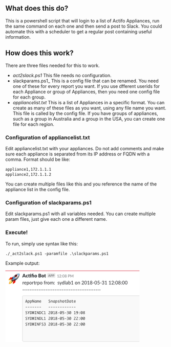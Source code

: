 ## What does this do?

This is a powershell script that will login to a list of Actifo Appliances, run the same command on each one and then send a post to Slack.    You could automate this with a scheduler to get a regular post containing useful information.


## How does this work?

There are three files needed for this to work.
* _act2slack.ps1_  This file needs no configuration.  
* slackparams.ps1_  This is a config file that can be renamed.  You need one of these for every report you want.  If you use dfferent userids for each Appliance or group of Appliances, then you need one config file for each group.
* _appliancelist.txt_ This is a list of Appliances in a specific format.   You can create as many of these files as you want, using any file name you want.   This file is called by the config file.  If you have groups of appliances, such as a group in Australia and a group in the USA, you can create one file for each region.

### Configuration of appliancelist.txt
Edit appliancelist.txt with your appliances.   Do not add comments and make sure each appliance is separated from its IP address or FQDN with a comma.  Format should be like:
```
appliance1,172.1.1.1
appliance2,172.1.1.2
```
You can create multiple files like this and you reference the name of the appliance list in the config file.

### Configuration of slackparams.ps1
Edit slackparams.ps1 with all variables needed.  You can create multiple param files, just give each one a different name.

### Execute!
To run, simply use syntax like this:
```
./_act2slack.ps1 -paramfile .\slackparams.ps1
```
Example output:

![alt text](https://github.com/Actifio/powershell/blob/master/slackreporter/images/screencap1.jpg)
